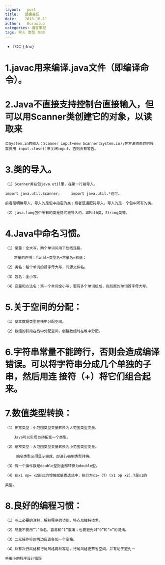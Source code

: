 ```yaml
---
layout:   post          
title:   讀書筆記        
date:    2018-10-11       
author:   Euraxluo           
categories: 讀書筆記
tags: 导入 类型 单词
---
```

* TOC
{:toc}



#	1.javac用来编译.java文件（即编译命令）。

#	2.Java不直接支持控制台直接输入，但可以用Scanner类创建它的对象，以读取来

	自System.in的输入：Scanner input=new Scanner(System.in);在方法结束的时候		需要用 input.close()来关闭input，否则会有警告。

	   

#	3.类的导入。

	（1）Scanner类在包java.util里，在第一行被导入。 

	import java.util.Scanner;     import java.util.*也可。

	前者是明确导入，导入的是包中指定的类；后者是通配符导入，导入的是一个包中所有的类。

	（2）java.lang包中所有的类是隐式被导入的，如Math类，String类等。

	

#	4.Java中命名习惯。

	（1）常量：全大写，两个单词间用下划线连接。

	    常量的声明：final+类型名+常量名=初值；

	（2）类名：每个单词的首字母大写，同源文件名。

	（3）包名：全小写。

	（4）变量和方法名：第一个单词全小写，若有多个单词组成，则后面的单词首字母大写。

	

#	5.关于空间的分配：

	（1）基本数据类型在栈中分配空间。

	（2）数组的引用在栈中分配空间，创建数组时在堆中分配。

	

#	6.字符串常量不能跨行，否则会造成编译错误。可以将字符串分成几个单独的子串，然后用连		接符（+）将它们组合起来。

#	7.数值类型转换：

	（1）拓宽类型：小范围类型变量转换为大范围类型变量。

	    Java可以实现自动拓宽一个类型。

	（2）缩窄类型：大范围类型变量转换为小范围类型变量。

	     缩窄类型必须显示完成，即进行强制类型转换。

	（3）有一个操作数是double型则全部转换为double型。

	（4）在x1 op= x2形式的增强赋值表达式中，执行为x1=（T）(x1 op x2),T是x1的

	类型。

#	8.良好的编程习惯：

	（1）写上必要的注释，解释程序的功能，特点及独特技术。

	（2）尽量不要用“l”命名，容易和“1”混淆；也要避免对“0”和“o”的混淆。

	（3）二元操作符的两边应该各加一个空格。

	（4）块有次行风格和行尾风格两种写法，行尾风格更节省空间，并有助于避免一

	些细小的程序设计错误
